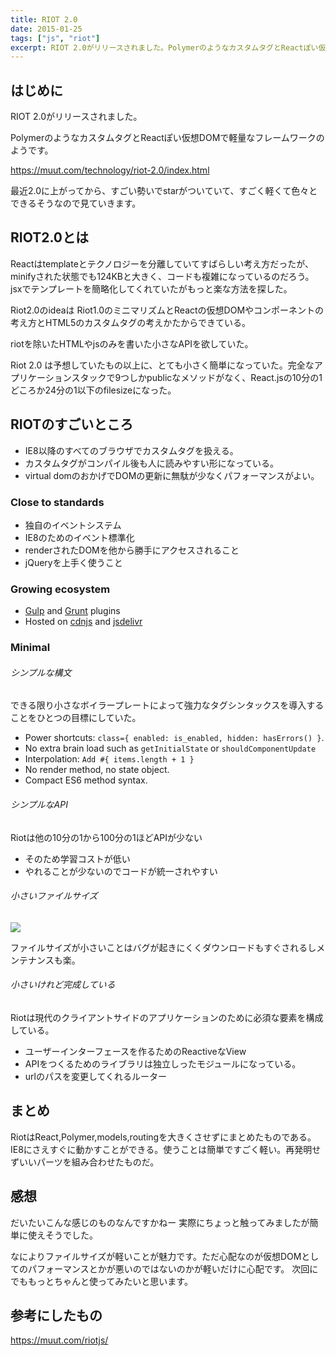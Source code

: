 ```yaml
---
title: RIOT 2.0
date: 2015-01-25
tags: ["js", "riot"]
excerpt: RIOT 2.0がリリースされました。PolymerのようなカスタムタグとReactぽい仮想DOMで軽量なフレームワークのようです。
---
```


## はじめに

RIOT 2.0がリリースされました。

PolymerのようなカスタムタグとReactぽい仮想DOMで軽量なフレームワークのようです。

https://muut.com/technology/riot-2.0/index.html

最近2.0に上がってから、すごい勢いでstarがついていて、すごく軽くて色々とできるそうなので見ていきます。

## RIOT2.0とは

Reactはtemplateとテクノロジーを分離していてすばらしい考え方だったが、minifyされた状態でも124KBと大きく、コードも複雑になっているのだろう。jsxでテンプレートを簡略化してくれていたがもっと楽な方法を探した。

Riot2.0のideaは Riot1.0のミニマリズムとReactの仮想DOMやコンポーネントの考え方とHTML5のカスタムタグの考えかたからできている。

riotを除いたHTMLやjsのみを書いた小さなAPIを欲していた。

Riot 2.0 は予想していたもの以上に、とても小さく簡単になっていた。完全なアプリケーションスタックで9つしかpublicなメソッドがなく、React.jsの10分の1どころか24分の1以下のfilesizeになった。


## RIOTのすごいところ
- IE8以降のすべてのブラウザでカスタムタグを扱える。
- カスタムタグがコンパイル後も人に読みやすい形になっている。
- virtual domのおかげでDOMの更新に無駄が少なくパフォーマンスがよい。

### Close to standards
- 独自のイベントシステム
- IE8のためのイベント標準化
- renderされたDOMを他から勝手にアクセスされること
- jQueryを上手く使うこと

### Growing ecosystem

- [Gulp](https://github.com/e-jigsaw/gulp-riot) and [Grunt](https://github.com/ariesjia/grunt-riot) plugins
- Hosted on [cdnjs](https://cdnjs.com/libraries/riot) and [jsdelivr](http://www.jsdelivr.com/#!riot)


### Minimal


###### シンプルな構文
できる限り小さなボイラープレートによって強力なタグシンタックスを導入することをひとつの目標にしていた。

- Power shortcuts: `class={ enabled: is_enabled, hidden: hasErrors() }`.
- No extra brain load such as `getInitialState` or `shouldComponentUpdate`
- Interpolation: `Add #{ items.length + 1 }`
- No render method, no state object.
- Compact ES6 method syntax.

###### シンプルなAPI
Riotは他の10分の1から100分の1ほどAPIが少ない

- そのため学習コストが低い
- やれることが少ないのでコードが統一されやすい


###### 小さいファイルサイズ
![](/img/posts/riot-size.png)

ファイルサイズが小さいことはバグが起きにくくダウンロードもすぐされるしメンテナンスも楽。

###### 小さいけれど完成している

Riotは現代のクライアントサイドのアプリケーションのために必須な要素を構成している。

- ユーザーインターフェースを作るためのReactiveなView
- APIをつくるためのライブラリは独立しったモジュールになっている。
- urlのパスを変更してくれるルーター


## まとめ

RiotはReact,Polymer,models,routingを大きくさせずにまとめたものである。IE8にさえすぐに動かすことができる。使うことは簡単ですごく軽い。再発明せずいいパーツを組み合わせたものだ。

## 感想

だいたいこんな感じのものなんですかねー
実際にちょっと触ってみましたが簡単に使えそうでした。

なによりファイルサイズが軽いことが魅力です。ただ心配なのが仮想DOMとしてのパフォーマンスとかが悪いのではないのかが軽いだけに心配です。
次回にでももっとちゃんと使ってみたいと思います。


## 参考にしたもの

https://muut.com/riotjs/
